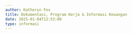 ```yaml
---
author: Katheryn Fox
title: Dokumentasi, Program Kerja & Informasi Keuangan
date: 2025-01-04T12:53:00
type: informasi
---
```


<script>
  function titleToUrl(title) {
    return title.toLowerCase().replace(/ /g, '-').replace(/[^\w-]+/g, '');
  }

  const dokumenInformasiKeuangan = [
    {
      title: "Dokumentasi"
    },
    {
      title: "Program Kerja" 
    },
    {
      title: "Informasi Keuangan"
    }
  ];

  document.addEventListener("DOMContentLoaded", function() {
    const containerDokumenProker = document.querySelector('.section-container-dokumen-proker');
    dokumenInformasiKeuangan.forEach(item => {
      const urlPath = `/ms-dokumentasi-program-informasi/${titleToUrl(item.title)}`;
      containerDokumenProker.innerHTML += `
        <a href="${urlPath}" class="bg-white dark:bg-gray-800 p-4 rounded-xl border border-gray-300 dark:border-gray-600 shadow-lg hover-container cursor-pointer" style="width: 100%;">
          <div class="flex items-center justify-between">
            <div class="flex items-center flex-1">
              <div class="flex items-center flex-1">
                <h2 class="text-black dark:text-white md:text-xl text-base pr-4 flex items-center" style="height: 100px">${item.title}</h2>
                <div class="border-r-2 border-gray-300 dark:border-gray-600 h-28 ml-auto hidden md:block"></div>
              </div>
            </div>
            <div class="hidden md:flex items-center justify-center h-full w-40">
              <div class="hover-arrow flex items-center justify-center text-black dark:text-white group">
                <span class="mr-3">Selengkapnya</span>
                <i class="fas fa-arrow-right"></i>
              </div>
            </div>
          </div>
        </a>
      `;
    });
  });
</script>
<section class="flex flex-col gap-4 bg-white dark:bg-gray-800 section-container-dokumen-proker">
</section>
<style>
.hover-container:hover .hover-arrow {
    color: #00A86B;
    transform: translateX(10px);
}
.hover-container:hover .hover-arrow i {
    animation: arrowMove 0.8s infinite;
}
.hover-arrow {
    display: inline-flex;
    align-items: center;
    transition: all 0.3s ease;
}
@keyframes arrowMove {
    0% {
        transform: translateX(0);
    }
    50% {
        transform: translateX(5px);
    }
    100% {
        transform: translateX(0);
    }
}
@media (max-width: 768px) {
    .hover-container {
        flex-direction: column;
    }
    .hover-arrow {
        display: none;
    }
}
</style>
